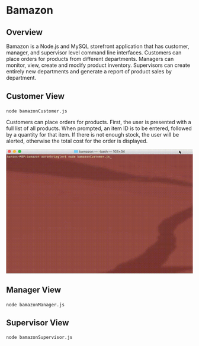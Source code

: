 # Bamazon

## Overview

Bamazon is a Node.js and MySQL storefront application that has customer, manager, and supervisor level command line interfaces. Customers can place orders for products from different departments. Managers can monitor, view, create and modify product inventory. Supervisors can create entirely new departments and generate a report of product sales by department.

## Customer View

`node bamazonCustomer.js`

Customers can place orders for products. First, the user is presented with a full list of all products. When prompted, an item ID is to be entered, followed by a quantity for that item. If there is not enough stock, the user will be alerted, otherwise the total cost for the order is displayed.

![Customer View](Customer.gif)

## Manager View

`node bamazonManager.js`



## Supervisor View

`node bamazonSupervisor.js`






